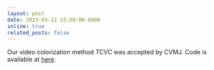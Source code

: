 ```yaml
---
layout: post
date: 2023-03-12 15:59:00-0400
inline: true
related_posts: false
---
```


Our video colorization method *TCVC* was accepted by CVMJ. Code is available at [here](https://github.com/lyh-18/TCVC-Temporally-Consistent-Video-Colorization).
